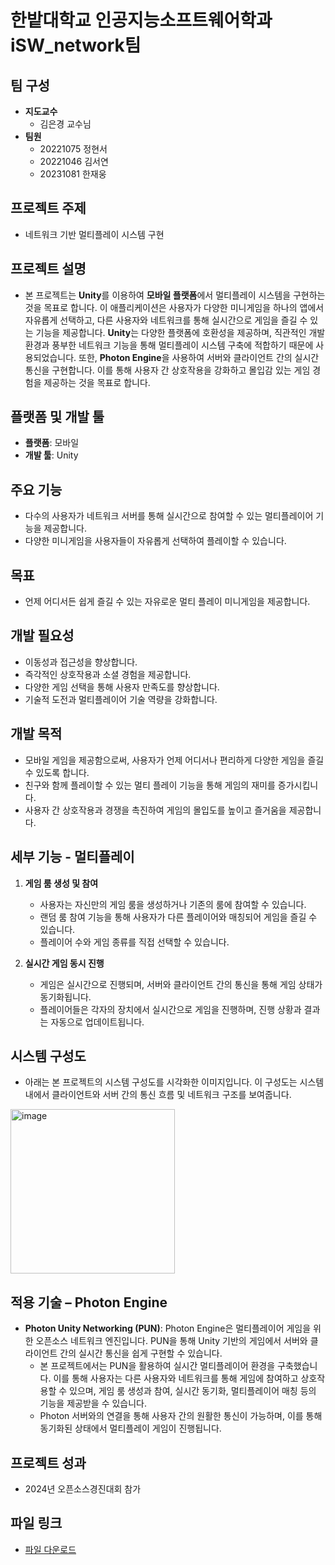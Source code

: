 # 한밭대학교 인공지능소프트웨어학과 iSW_network팀

## 팀 구성
- **지도교수**
  - 김은경 교수님
- **팀원**
  - 20221075 정현서
  - 20221046 김서연
  - 20231081 한재웅

## 프로젝트 주제
- 네트워크 기반 멀티플레이 시스템 구현

## 프로젝트 설명
- 본 프로젝트는 **Unity**를 이용하여 **모바일 플랫폼**에서 멀티플레이 시스템을 구현하는 것을 목표로 합니다. 이 애플리케이션은 사용자가 다양한 미니게임을 하나의 앱에서 자유롭게 선택하고, 다른 사용자와 네트워크를 통해 실시간으로 게임을 즐길 수 있는 기능을 제공합니다. **Unity**는 다양한 플랫폼에 호환성을 제공하며, 직관적인 개발 환경과 풍부한 네트워크 기능을 통해 멀티플레이 시스템 구축에 적합하기 때문에 사용되었습니다. 또한, **Photon Engine**을 사용하여 서버와 클라이언트 간의 실시간 통신을 구현합니다. 이를 통해 사용자 간 상호작용을 강화하고 몰입감 있는 게임 경험을 제공하는 것을 목표로 합니다.

## 플랫폼 및 개발 툴
- **플랫폼**: 모바일
- **개발 툴**: Unity

## 주요 기능
- 다수의 사용자가 네트워크 서버를 통해 실시간으로 참여할 수 있는 멀티플레이어 기능을 제공합니다.
- 다양한 미니게임을 사용자들이 자유롭게 선택하여 플레이할 수 있습니다.

## 목표
- 언제 어디서든 쉽게 즐길 수 있는 자유로운 멀티 플레이 미니게임을 제공합니다.

## 개발 필요성
- 이동성과 접근성을 향상합니다.
- 즉각적인 상호작용과 소셜 경험을 제공합니다.
- 다양한 게임 선택을 통해 사용자 만족도를 향상합니다.
- 기술적 도전과 멀티플레이어 기술 역량을 강화합니다.

## 개발 목적
- 모바일 게임을 제공함으로써, 사용자가 언제 어디서나 편리하게 다양한 게임을 즐길 수 있도록 합니다.
- 친구와 함께 플레이할 수 있는 멀티 플레이 기능을 통해 게임의 재미를 증가시킵니다.
- 사용자 간 상호작용과 경쟁을 촉진하여 게임의 몰입도를 높이고 즐거움을 제공합니다.

## 세부 기능 - 멀티플레이
1. **게임 룸 생성 및 참여**
   - 사용자는 자신만의 게임 룸을 생성하거나 기존의 룸에 참여할 수 있습니다.
   - 랜덤 룸 참여 기능을 통해 사용자가 다른 플레이어와 매칭되어 게임을 즐길 수 있습니다.
   - 플레이어 수와 게임 종류를 직접 선택할 수 있습니다.

2. **실시간 게임 동시 진행**
   - 게임은 실시간으로 진행되며, 서버와 클라이언트 간의 통신을 통해 게임 상태가 동기화됩니다.
   - 플레이어들은 각자의 장치에서 실시간으로 게임을 진행하며, 진행 상황과 결과는 자동으로 업데이트됩니다.

## 시스템 구성도
- 아래는 본 프로젝트의 시스템 구성도를 시각화한 이미지입니다. 이 구성도는 시스템 내에서 클라이언트와 서버 간의 통신 흐름 및 네트워크 구조를 보여줍니다.
<img width="263" alt="image" src="https://github.com/user-attachments/assets/9caccbd5-d760-4159-b9f7-6c2ffa9fff48">


## 적용 기술 – Photon Engine
- **Photon Unity Networking (PUN)**: Photon Engine은 멀티플레이어 게임을 위한 오픈소스 네트워크 엔진입니다. PUN을 통해 Unity 기반의 게임에서 서버와 클라이언트 간의 실시간 통신을 쉽게 구현할 수 있습니다.
   - 본 프로젝트에서는 PUN을 활용하여 실시간 멀티플레이어 환경을 구축했습니다. 이를 통해 사용자는 다른 사용자와 네트워크를 통해 게임에 참여하고 상호작용할 수 있으며, 게임 룸 생성과 참여, 실시간 동기화, 멀티플레이어 매칭 등의 기능을 제공받을 수 있습니다.
   - Photon 서버와의 연결을 통해 사용자 간의 원활한 통신이 가능하며, 이를 통해 동기화된 상태에서 멀티플레이 게임이 진행됩니다.

## 프로젝트 성과
- 2024년 오픈소스경진대회 참가

## 파일 링크
- [파일 다운로드](https://drive.google.com/file/d/1WPXKfwWyo0dItPZRrnOvTtpYlphxlcAL/view?usp=sharing)

